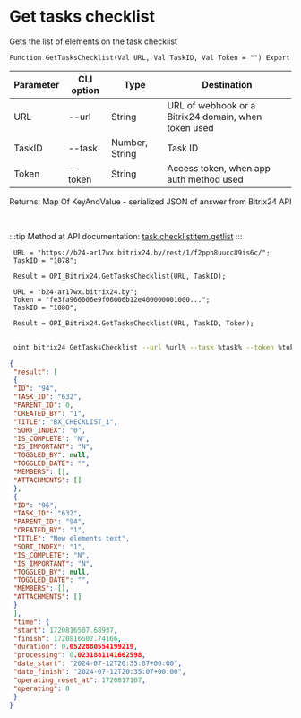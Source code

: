 ﻿---
sidebar_position: 4
---

# Get tasks checklist
 Gets the list of elements on the task checklist



`Function GetTasksChecklist(Val URL, Val TaskID, Val Token = "") Export`

 | Parameter | CLI option | Type | Destination |
 |-|-|-|-|
 | URL | --url | String | URL of webhook or a Bitrix24 domain, when token used |
 | TaskID | --task | Number, String | Task ID |
 | Token | --token | String | Access token, when app auth method used |

 
 Returns: Map Of KeyAndValue - serialized JSON of answer from Bitrix24 API

<br/>

:::tip
Method at API documentation: [task.checklistitem.getlist](https://dev.1c-bitrix.ru/rest_help/tasks/task/checklistitem/getlist.php)
:::
<br/>


```bsl title="Code example"
 URL = "https://b24-ar17wx.bitrix24.by/rest/1/f2pph8uucc89is6c/";
 TaskID = "1078";
 
 Result = OPI_Bitrix24.GetTasksChecklist(URL, TaskID);
 
 URL = "b24-ar17wx.bitrix24.by";
 Token = "fe3fa966006e9f06006b12e400000001000...";
 TaskID = "1080";
 
 Result = OPI_Bitrix24.GetTasksChecklist(URL, TaskID, Token);
```
	


```sh title="CLI command example"
 
 oint bitrix24 GetTasksChecklist --url %url% --task %task% --token %token%

```

```json title="Result"
{
 "result": [
 {
 "ID": "94",
 "TASK_ID": "632",
 "PARENT_ID": 0,
 "CREATED_BY": "1",
 "TITLE": "BX_CHECKLIST_1",
 "SORT_INDEX": "0",
 "IS_COMPLETE": "N",
 "IS_IMPORTANT": "N",
 "TOGGLED_BY": null,
 "TOGGLED_DATE": "",
 "MEMBERS": [],
 "ATTACHMENTS": []
 },
 {
 "ID": "96",
 "TASK_ID": "632",
 "PARENT_ID": "94",
 "CREATED_BY": "1",
 "TITLE": "New elements text",
 "SORT_INDEX": "1",
 "IS_COMPLETE": "N",
 "IS_IMPORTANT": "N",
 "TOGGLED_BY": null,
 "TOGGLED_DATE": "",
 "MEMBERS": [],
 "ATTACHMENTS": []
 }
 ],
 "time": {
 "start": 1720816507.68937,
 "finish": 1720816507.74166,
 "duration": 0.0522880554199219,
 "processing": 0.0231881141662598,
 "date_start": "2024-07-12T20:35:07+00:00",
 "date_finish": "2024-07-12T20:35:07+00:00",
 "operating_reset_at": 1720817107,
 "operating": 0
 }
}
```

